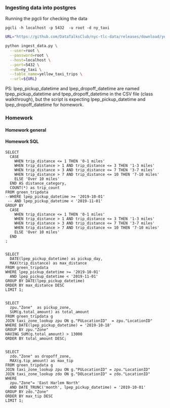 ### Ingesting data into postgres

Running the pgcli for checking the data

```
pgcli -h localhost -p 5432  -u root -d ny_taxi 
```

```bash
URL="https://github.com/DataTalksClub/nyc-tlc-data/releases/download/yellow/yellow_tripdata_2021-01.csv.gz"

python ingest_data.py \
  --user=root \
  --password=root \
  --host=localhost \
  --port=5432 \
  --db=ny_taxi \
  --table_name=yellow_taxi_trips \
  --url=${URL}
```

PS: lpep_pickup_datetime and lpep_dropoff_datetime are named tpep_pickup_datetime and tpep_dropoff_datetime in the CSV file (class walkthrough), 
but the script is expecting lpep_pickup_datetime and lpep_dropoff_datetime for homework.

### Homework 
#### Homework general


#### Homework SQL
```
SELECT 
  CASE 
    WHEN trip_distance <= 1 THEN '0-1 miles'
    WHEN trip_distance > 1 AND trip_distance <= 3 THEN '1-3 miles'
    WHEN trip_distance > 3 AND trip_distance <= 7 THEN '3-7 miles'
    WHEN trip_distance > 7 AND trip_distance <= 10 THEN '7-10 miles'
    ELSE 'Over 10 miles'
  END AS distance_category,
  COUNT(*) as trip_count
FROM green_tripdata
--WHERE lpep_pickup_datetime >= '2019-10-01' 
 -- AND lpep_pickup_datetime < '2019-11-01'
GROUP BY 
  CASE 
    WHEN trip_distance <= 1 THEN '0-1 miles'
    WHEN trip_distance > 1 AND trip_distance <= 3 THEN '1-3 miles'
    WHEN trip_distance > 3 AND trip_distance <= 7 THEN '3-7 miles'
    WHEN trip_distance > 7 AND trip_distance <= 10 THEN '7-10 miles'
    ELSE 'Over 10 miles'
  END
;


SELECT 
  DATE(lpep_pickup_datetime) as pickup_day,
  MAX(trip_distance) as max_distance
FROM green_tripdata
WHERE lpep_pickup_datetime >= '2019-10-01' 
  AND lpep_pickup_datetime < '2019-11-01'
GROUP BY DATE(lpep_pickup_datetime)
ORDER BY max_distance DESC
LIMIT 1;


SELECT 
  zpu."Zone"  as pickup_zone,
  SUM(g.total_amount) as total_amount
FROM green_tripdata g
JOIN taxi_zone_lookup zpu ON g."PULocationID"  = zpu."LocationID" 
WHERE DATE(lpep_pickup_datetime) = '2019-10-18'
GROUP BY zpu."Zone"
HAVING SUM(g.total_amount) > 13000
ORDER BY total_amount DESC;


SELECT 
  zdo."Zone" as dropoff_zone,
  MAX(g.tip_amount) as max_tip
FROM green_tripdata g
JOIN taxi_zone_lookup zpu ON g."PULocationID" = zpu."LocationID"
JOIN taxi_zone_lookup zdo ON g."DOLocationID" = zdo."LocationID"
WHERE 
  zpu."Zone"= 'East Harlem North'
  AND DATE_TRUNC('month', lpep_pickup_datetime) = '2019-10-01'
GROUP BY zdo."Zone"
ORDER BY max_tip DESC
LIMIT 1;
```

